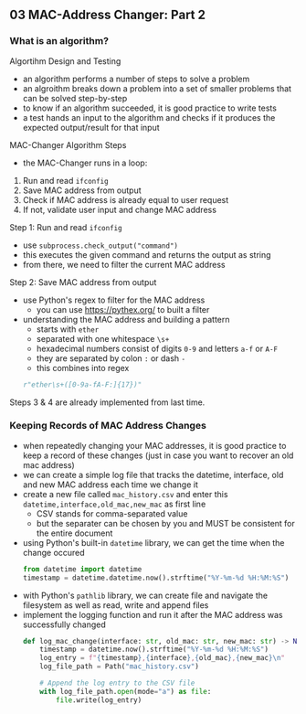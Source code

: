 ## 03 MAC-Address Changer: Part 2

### What is an algorithm?
Algortihm Design and Testing
* an algorithm performs a number of steps to solve a problem
* an algroithm breaks down a problem into a set of smaller problems that can be solved step-by-step
* to know if an algorithm succeeded, it is good practice to write tests
* a test hands an input to the algorithm and checks if it produces the expected output/result for that input   


MAC-Changer Algorithm Steps
* the MAC-Changer runs in a loop:
1. Run and read `ifconfig`
2. Save MAC address from output
3. Check if MAC address is already equal to user request
4. If not, validate user input and change MAC address

Step 1: Run and read `ifconfig`
* use `subprocess.check_output("command")`
* this executes the given command and returns the output as string
* from there, we need to filter the current MAC address

Step 2: Save MAC address from output
* use Python's regex to filter for the MAC address
    * you can use https://pythex.org/ to built a filter
* understanding the MAC address and building a pattern
    * starts with `ether`
    * separated with one whitespace `\s+`
    * hexadecimal numbers consist of digits `0-9` and letters `a-f` or `A-F`
    * they are separated by colon `:` or dash `-`
    * this combines into regex
    ```python
    r"ether\s+([0-9a-fA-F:]{17})"
    ```

Steps 3 & 4 are already implemented from last time.

### Keeping Records of MAC Address Changes
* when repeatedly changing your MAC addresses, it is good practice to keep a record of these changes (just in case you want to recover an old mac address)
* we can create a simple log file that tracks the datetime, interface, old and new MAC address each time we change it
* create a new file called `mac_history.csv` and enter this `datetime,interface,old_mac,new_mac` as first line
    * CSV stands for comma-separated value
    * but the separater can be chosen by you and MUST be consistent for the entire document
* using Python's built-in `datetime` library, we can get the time when the change occured
    ```python
    from datetime import datetime
    timestamp = datetime.datetime.now().strftime("%Y-%m-%d %H:%M:%S")
    ``` 
* with Python's `pathlib` library, we can create file and navigate the filesystem as well as read, write and append files
* implement the logging function and run it after the MAC address was successfully changed
    ```python
    def log_mac_change(interface: str, old_mac: str, new_mac: str) -> None:
        timestamp = datetime.now().strftime("%Y-%m-%d %H:%M:%S")
        log_entry = f"{timestamp},{interface},{old_mac},{new_mac}\n"
        log_file_path = Path("mac_history.csv")

        # Append the log entry to the CSV file
        with log_file_path.open(mode="a") as file:
            file.write(log_entry)
    ```